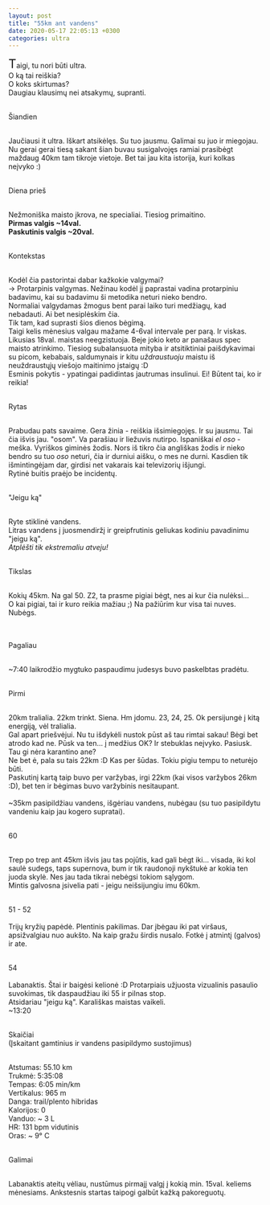 ```yaml
---
layout: post
title: "55km ant vandens"
date: 2020-05-17 22:05:13 +0300
categories: ultra 
---
```


<big><big><big>T</big></big></big>aigi, tu nori būti ultra.<br>
O ką tai reiškia?<br>
O koks skirtumas?<br>
Daugiau klausimų nei atsakymų, supranti.

<br>Šiandien<br><br>

Jaučiausi it ultra. Iškart atsikėlęs. Su tuo jausmu. Galimai su juo ir miegojau. Nu gerai gerai tiesą sakant šian buvau susigalvojęs ramiai prasibėgt maždaug 40km tam tikroje vietoje. Bet tai jau kita istorija, kuri kolkas neįvyko :)<br> 

<br>Diena prieš<br><br>

Nežmoniška maisto įkrova, ne specialiai. Tiesiog primaitino.<br>
**Pirmas valgis ~14val.**<br>
**Paskutinis valgis ~20val.**<br>

<br>Kontekstas<br><br>

Kodėl čia pastorintai dabar kažkokie valgymai?<br>
-> Protarpinis valgymas. Nežinau kodėl jį paprastai vadina protarpiniu badavimu, kai su badavimu ši metodika neturi nieko bendro.<br>
Normaliai valgydamas žmogus bent parai laiko turi medžiagų, kad nebadauti. Ai bet nesiplėskim čia.<br>
Tik tam, kad suprasti šios dienos bėgimą.<br>
Taigi kelis mėnesius valgau mažame 4-6val intervale per parą. Ir viskas. Likusias 18val. maistas neegzistuoja. Beje jokio keto ar panašaus spec maisto atrinkimo. Tiesiog subalansuota mityba ir atsitiktiniai paišdykavimai su picom, kebabais, saldumynais ir kitu _uždraustuoju_ maistu iš neuždraustųjų viešojo maitinimo įstaigų :D<br>
Esminis pokytis - ypatingai padidintas jautrumas insulinui. Ei! Būtent tai, ko ir reikia!

<br>Rytas<br><br>

Prabudau pats savaime. Gera žinia - reiškia išsimiegojęs. Ir su jausmu. Tai čia išvis jau. "osom". Va parašiau ir liežuvis nutirpo. Ispaniškai _el oso_ - meška. Vyriškos giminės žodis. Nors iš tikro čia angliškas žodis ir nieko bendro su tuo _oso_ neturi, čia ir durniui aišku, o mes ne durni. Kasdien tik išmintingėjam dar, girdisi net vakarais kai televizorių išjungi.<br>
Rytinė buitis praėjo be incidentų.

<br>"Jeigu ką"<br><br>

Ryte stiklinė vandens.<br>
Litras vandens į juosmendiržį ir greipfrutinis geliukas kodiniu pavadinimu "jeigu ką".<br> _Atplėšti tik ekstremaliu atveju!_

<br>Tikslas<br><br>

Kokių 45km. Na gal 50. Z2, ta prasme pigiai bėgt, nes ai kur čia nulėksi...<br>
O kai pigiai, tai ir kuro reikia mažiau ;) Na pažiūrim kur visa tai nuves. Nubėgs.
<br><br>

<br>Pagaliau<br><br>

~7:40 laikrodžio mygtuko paspaudimu judesys buvo paskelbtas pradėtu.<br>

<br>Pirmi<br><br>

20km tralialia. 22km trinkt. Siena. Hm įdomu. 23, 24, 25. Ok persijungė į kitą energiją, vėl tralialia.<br>
Gal apart priešvėjui. Nu tu išdykėli nustok pūst aš tau rimtai sakau! Bėgi bet atrodo kad ne. Pūsk va ten... į medžius OK? Ir stebuklas neįvyko. Pasiusk. Tau gi nėra karantino ane?<br>
Ne bet ė, pala su tais 22km :D Kas per šūdas. Tokiu pigiu tempu to neturėjo būti.<br>
Paskutinį kartą taip buvo per varžybas, irgi 22km (kai visos varžybos 26km :D), bet ten ir bėgimas buvo varžybinis nesitaupant.<br><br>
~35km pasipildžiau vandens, išgėriau vandens, nubėgau (su tuo pasipildytu vandeniu kaip jau kogero supratai).

<br>60<br><br>

Trep po trep ant 45km išvis jau tas pojūtis, kad gali bėgt iki... visada, iki kol saulė sudegs, taps supernova, bum ir tik raudonoji nykštukė ar kokia ten juoda skylė. Nes jau tada tikrai nebėgsi tokiom sąlygom.<br>
Mintis galvosna įsivelia pati - jeigu neišsijungiu imu 60km.

<br>51 - 52<br><br>
Trijų kryžių papėdė. Plentinis pakilimas. Dar įbėgau iki pat viršaus, apsižvalgiau nuo aukšto. Na kaip gražu širdis nusalo. Fotkė į atmintį (galvos) ir ate.

<br>54<br><br>
Labanaktis. Štai ir baigėsi kelionė :D Protarpiais užjuosta vizualinis pasaulio suvokimas, tik daspaudžiau iki 55 ir pilnas stop.<br>
Atsidariau "jeigu ką". Karališkas maistas vaikeli.<br>
~13:20

<br>Skaičiai<br>
(Įskaitant gamtinius ir vandens pasipildymo sustojimus)<br><br>

Atstumas: 55.10 km<br>
Trukmė: 5:35:08<br>
Tempas: 6:05 min/km<br>
Vertikalus: 965 m<br>
Danga: trail/plento hibridas<br>
Kalorijos: 0<br>
Vanduo: ~ 3 L<br>
HR: 131 bpm vidutinis<br>
Oras: ~ 9° C

<br>Galimai<br><br>

Labanaktis ateitų vėliau, nustūmus pirmajį valgį į kokią min. 15val. keliems mėnesiams. Ankstesnis startas taipogi galbūt kažką pakoreguotų.
